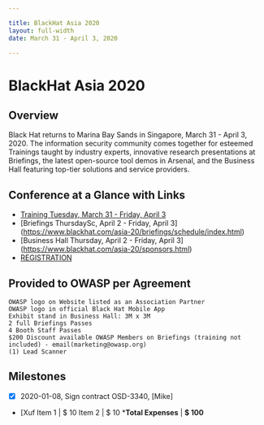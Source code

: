 ```yaml
---

title: BlackHat Asia 2020
layout: full-width
date: March 31 - April 3, 2020

---
```


# BlackHat Asia 2020

## Overview

Black Hat returns to Marina Bay Sands in Singapore, March 31 - April 3, 2020. The information security community comes together for esteemed Trainings taught by industry experts, innovative research presentations at Briefings, the latest open-source tool demos in Arsenal, and the Business Hall featuring top-tier solutions and service providers.

## Conference at a Glance with Links

- [Training Tuesday, March 31 - Friday, April 3](https://www.blackhat.com/asia-20/training/schedule/index.html)
- [Briefings ThursdaySc, April 2 - Friday, April 3] (https://www.blackhat.com/asia-20/briefings/schedule/index.html)
- [Business Hall Thursday, April 2 - Friday, April 3] (https://www.blackhat.com/asia-20/sponsors.html)
- [REGISTRATION](https://blackhat.informatech.com/asia/2020/?)

## Provided to OWASP per Agreement

```
OWASP logo on Website listed as an Association Partner
OWASP logo in official Black Hat Mobile App
Exhibit stand in Business Hall: 3M x 3M
2 full Briefings Passes
4 Booth Staff Passes
$200 Discount available OWASP Members on Briefings (training not included) - email(marketing@owasp.org)
(1) Lead Scanner
```

## Milestones

* [x] 2020-01-08, Sign contract OSD-3340, [Mike]
* [Xuf
Item 1                 | $ 10
Item 2                 | $ 10 
***Total Expenses**    | **$ 100**
